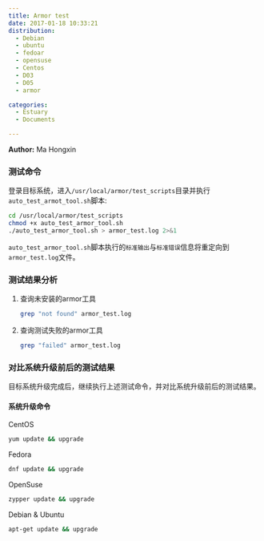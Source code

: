 ```yaml
---
title: Armor test
date: 2017-01-18 10:33:21
distribution:
  - Debian
  - ubuntu
  - fedoar
  - opensuse
  - Centos
  - D03
  - D05
  - armor

categories:
  - Estuary
  - Documents

---
```


**Author:** Ma Hongxin

### 测试命令

登录目标系统，进入`/usr/local/armor/test_scripts`目录并执行`auto_test_armot_tool.sh`脚本:
```bash
cd /usr/local/armor/test_scripts
chmod +x auto_test_armor_tool.sh
./auto_test_armor_tool.sh > armor_test.log 2>&1
```
`auto_test_armor_tool.sh`脚本执行的`标准输出`与`标准错误`信息将重定向到`armor_test.log`文件。

### 测试结果分析

1. 查询未安装的armor工具
   ```bash
   grep "not found" armor_test.log
   ```

2. 查询测试失败的armor工具
   ```bash
   grep "failed" armor_test.log
   ```

<!--more-->

### 对比系统升级前后的测试结果

目标系统升级完成后，继续执行上述测试命令，并对比系统升级前后的测试结果。

#### 系统升级命令

CentOS
```bash
yum update && upgrade
```
Fedora
```bash
dnf update && upgrade
```

OpenSuse
```bash
zypper update && upgrade
```

Debian & Ubuntu
```bash
apt-get update && upgrade
```
